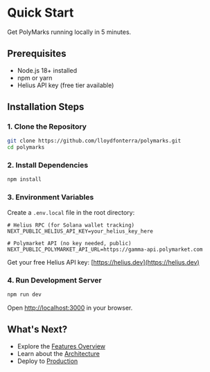 # Quick Start

Get PolyMarks running locally in 5 minutes.

## Prerequisites

- Node.js 18+ installed
- npm or yarn
- Helius API key (free tier available)

## Installation Steps

### 1. Clone the Repository

```bash
git clone https://github.com/lloydfonterra/polymarks.git
cd polymarks
```

### 2. Install Dependencies

```bash
npm install
```

### 3. Environment Variables

Create a `.env.local` file in the root directory:

```env
# Helius RPC (for Solana wallet tracking)
NEXT_PUBLIC_HELIUS_API_KEY=your_helius_key_here

# Polymarket API (no key needed, public)
NEXT_PUBLIC_POLYMARKET_API_URL=https://gamma-api.polymarket.com
```

Get your free Helius API key: [https://helius.dev](https://helius.dev)

### 4. Run Development Server

```bash
npm run dev
```

Open [http://localhost:3000](http://localhost:3000) in your browser.

## What's Next?

- Explore the [Features Overview](features.md)
- Learn about the [Architecture](../technical/architecture.md)
- Deploy to [Production](../deployment/production.md)

